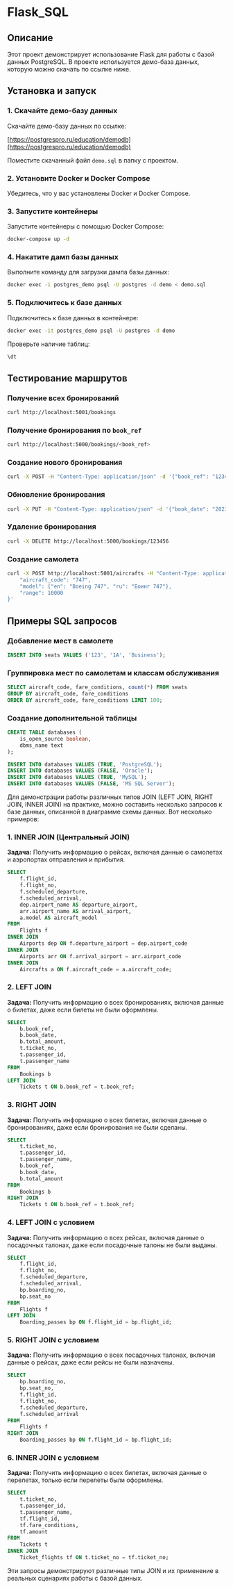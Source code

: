 # Flask_SQL

## Описание

Этот проект демонстрирует использование Flask для работы с базой данных PostgreSQL. В проекте используется демо-база данных, которую можно скачать по ссылке ниже.

## Установка и запуск

### 1. Скачайте демо-базу данных

Скачайте демо-базу данных по ссылке:

[https://postgrespro.ru/education/demodb](https://postgrespro.ru/education/demodb)

Поместите скачанный файл `demo.sql` в папку с проектом.

### 2. Установите Docker и Docker Compose

Убедитесь, что у вас установлены Docker и Docker Compose.

### 3. Запустите контейнеры

Запустите контейнеры с помощью Docker Compose:

```bash
docker-compose up -d
```

### 4. Накатите дамп базы данных

Выполните команду для загрузки дампа базы данных:

```bash
docker exec -i postgres_demo psql -U postgres -d demo < demo.sql
```

### 5. Подключитесь к базе данных

Подключитесь к базе данных в контейнере:

```bash
docker exec -it postgres_demo psql -U postgres -d demo
```

Проверьте наличие таблиц:

```sql
\dt
```

## Тестирование маршрутов

### Получение всех бронирований

```bash
curl http://localhost:5001/bookings
```

### Получение бронирования по `book_ref`

```bash
curl http://localhost:5000/bookings/<book_ref>
```

### Создание нового бронирования

```bash
curl -X POST -H "Content-Type: application/json" -d '{"book_ref": "123456", "book_date": "2023-11-12", "total_amount": 1000}' http://localhost:5001/bookings
```

### Обновление бронирования

```bash
curl -X PUT -H "Content-Type: application/json" -d '{"book_date": "2023-11-13", "total_amount": 1200}' http://localhost:5000/bookings/123456
```

### Удаление бронирования

```bash
curl -X DELETE http://localhost:5000/bookings/123456
```

### Создание самолета

```bash
curl -X POST http://localhost:5001/aircrafts -H "Content-Type: application/json" -d '{
    "aircraft_code": "747",
    "model": {"en": "Boeing 747", "ru": "Боинг 747"},
    "range": 10000
}'
```

## Примеры SQL запросов

### Добавление мест в самолете

```sql
INSERT INTO seats VALUES ('123', '1A', 'Business');
```

### Группировка мест по самолетам и классам обслуживания

```sql
SELECT aircraft_code, fare_conditions, count(*) FROM seats
GROUP BY aircraft_code, fare_conditions
ORDER BY aircraft_code, fare_conditions LIMIT 100;
```

### Создание дополнительной таблицы

```sql
CREATE TABLE databases (
    is_open_source boolean,
    dbms_name text
);

INSERT INTO databases VALUES (TRUE, 'PostgreSQL');
INSERT INTO databases VALUES (FALSE, 'Oracle');
INSERT INTO databases VALUES (TRUE, 'MySQL');
INSERT INTO databases VALUES (FALSE, 'MS SQL Server');
```


Для демонстрации работы различных типов JOIN (LEFT JOIN, RIGHT JOIN, INNER JOIN) на практике, можно составить несколько запросов к базе данных, описанной в диаграмме схемы данных. Вот несколько примеров:

### 1. INNER JOIN (Центральный JOIN)
**Задача:** Получить информацию о рейсах, включая данные о самолетах и аэропортах отправления и прибытия.

```sql
SELECT 
    f.flight_id, 
    f.flight_no, 
    f.scheduled_departure, 
    f.scheduled_arrival, 
    dep.airport_name AS departure_airport, 
    arr.airport_name AS arrival_airport, 
    a.model AS aircraft_model
FROM 
    Flights f
INNER JOIN 
    Airports dep ON f.departure_airport = dep.airport_code
INNER JOIN 
    Airports arr ON f.arrival_airport = arr.airport_code
INNER JOIN 
    Aircrafts a ON f.aircraft_code = a.aircraft_code;
```

### 2. LEFT JOIN
**Задача:** Получить информацию о всех бронированиях, включая данные о билетах, даже если билеты не были оформлены.

```sql
SELECT 
    b.book_ref, 
    b.book_date, 
    b.total_amount, 
    t.ticket_no, 
    t.passenger_id, 
    t.passenger_name
FROM 
    Bookings b
LEFT JOIN 
    Tickets t ON b.book_ref = t.book_ref;
```

### 3. RIGHT JOIN
**Задача:** Получить информацию о всех билетах, включая данные о бронированиях, даже если бронирования не были сделаны.

```sql
SELECT 
    t.ticket_no, 
    t.passenger_id, 
    t.passenger_name, 
    b.book_ref, 
    b.book_date, 
    b.total_amount
FROM 
    Bookings b
RIGHT JOIN 
    Tickets t ON b.book_ref = t.book_ref;
```

### 4. LEFT JOIN с условием
**Задача:** Получить информацию о всех рейсах, включая данные о посадочных талонах, даже если посадочные талоны не были выданы.

```sql
SELECT 
    f.flight_id, 
    f.flight_no, 
    f.scheduled_departure, 
    f.scheduled_arrival, 
    bp.boarding_no, 
    bp.seat_no
FROM 
    Flights f
LEFT JOIN 
    Boarding_passes bp ON f.flight_id = bp.flight_id;
```

### 5. RIGHT JOIN с условием
**Задача:** Получить информацию о всех посадочных талонах, включая данные о рейсах, даже если рейсы не были назначены.

```sql
SELECT 
    bp.boarding_no, 
    bp.seat_no, 
    f.flight_id, 
    f.flight_no, 
    f.scheduled_departure, 
    f.scheduled_arrival
FROM 
    Flights f
RIGHT JOIN 
    Boarding_passes bp ON f.flight_id = bp.flight_id;
```

### 6. INNER JOIN с условием
**Задача:** Получить информацию о всех билетах, включая данные о перелетах, только если перелеты были оформлены.

```sql
SELECT 
    t.ticket_no, 
    t.passenger_id, 
    t.passenger_name, 
    tf.flight_id, 
    tf.fare_conditions, 
    tf.amount
FROM 
    Tickets t
INNER JOIN 
    Ticket_flights tf ON t.ticket_no = tf.ticket_no;
```

Эти запросы демонстрируют различные типы JOIN и их применение в реальных сценариях работы с базой данных.